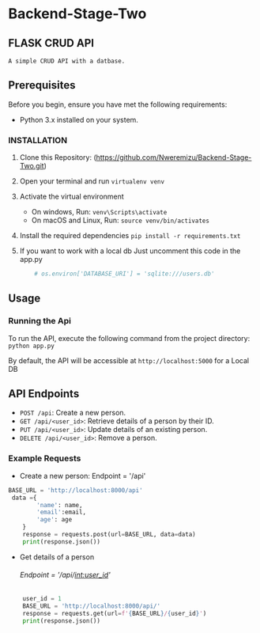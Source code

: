 # Backend-Stage-Two

## FLASK CRUD API

    A simple CRUD API with a datbase.

## Prerequisites

Before you begin, ensure you have met the following requirements:

- Python 3.x installed on your system.


### INSTALLATION
1. Clone this Repository:
    (https://github.com/Nweremizu/Backend-Stage-Two.git)
2. Open your terminal and run
    ```virtualenv venv```
3. Activate the virtual environment
    * On windows, Run:
        ```venv\Scripts\activate```
    * On macOS and Linux, Run:
        ```source venv/bin/activates```
4. Install the required dependencies
    ```pip install -r requirements.txt```

5. If you want to work with a local db Just uncomment this code in the app.py
    ```python
        # os.environ['DATABASE_URI'] = 'sqlite:///users.db'
    ```

## Usage
### Running the Api

To run the API, execute the following command from the project directory:
    ```python app.py```

By default, the API will be accessible at `http://localhost:5000` for a Local DB


## API Endpoints
- `POST /api`: Create a new person.
- `GET /api/<user_id>`: Retrieve details of a person by their ID.
- `PUT /api/<user_id>`: Update details of an existing person.
- `DELETE /api/<user_id>`: Remove a person.

### Example Requests
* Create a new person:
    Endpoint = '/api'
```python
BASE_URL = 'http://localhost:8000/api'
 data ={
        'name': name,
        'email':email,
        'age': age
    }
    response = requests.post(url=BASE_URL, data=data)
    print(response.json())
```

* Get details of a person
    ###### Endpoint = '/api/<int:user_id>'
```python
    user_id = 1
    BASE_URL = 'http://localhost:8000/api/'
    response = requests.get(url=f'{BASE_URL}/{user_id}')
    print(response.json())
```